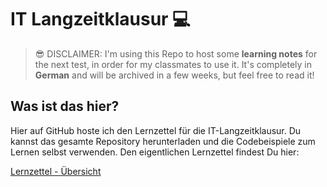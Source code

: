 # IT Langzeitklausur 💻

> 😎 DISCLAIMER: I'm using this Repo to host some **learning notes** for the next test, in order for my classmates to use it. It's completely in **German** and will be archived in a few weeks, but feel free to read it!

## Was ist das hier?

Hier auf GitHub hoste ich den Lernzettel für die IT-Langzeitklausur. Du kannst das gesamte Repository herunterladen und die Codebeispiele zum Lernen selbst verwenden. Den eigentlichen Lernzettel findest Du hier:

[Lernzettel - Übersicht](pages/OVERVIEW.md)


